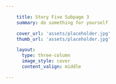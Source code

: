 ```yaml
---

    title: Story Five Subpage 3
    summary: do something for yourself

    cover_url: 'assets/placeholder.jpg'
    thumb_url: 'assets/placeholder.jpg'

    layout:
      type: three-column
      image_style: cover
      content_valign: middle

---
```

